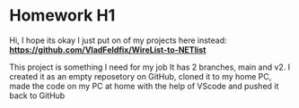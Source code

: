# Homework H1
Hi, I hope its okay I just put on of my projects here instead:
**https://github.com/VladFeldfix/WireList-to-NETlist**

This project is something I need for my job
It has 2 branches, main and v2.
I created it as an empty reposetory on GitHub, cloned it to my home PC, made the code on my PC at home with the help of VScode and pushed it back to GitHub
